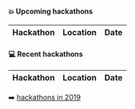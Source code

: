 #### :boom: Upcoming hackathons

| Hackathon | Location | Date |
| --------- | -------- | ---- |


#### :computer: Recent hackathons

| Hackathon | Location | Date |
| --------- | -------- | ---- |


:arrow_right: [hackathons in 2019](2019.md)
